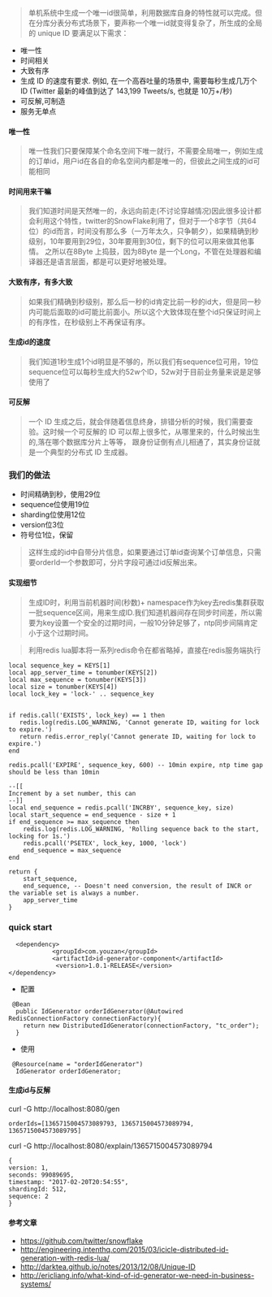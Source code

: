 > 单机系统中生成一个唯一id很简单，利用数据库自身的特性就可以完成。但在分库分表分布式场景下，要声称一个唯一id就变得复杂了，所生成的全局的 unique ID 要满足以下需求：

- 唯一性
- 时间相关
- 大致有序
- 生成 ID 的速度有要求. 例如, 在一个高吞吐量的场景中, 需要每秒生成几万个 ID (Twitter 最新的峰值到达了 143,199 Tweets/s, 也就是 10万+/秒)
- 可反解,可制造
- 服务无单点

#### 唯一性
> 唯一性我们只要保障某个命名空间下唯一就行，不需要全局唯一，例如生成的订单id，用户id在各自的命名空间内都是唯一的，但彼此之间生成的id可能相同

#### 时间用来干嘛
> 我们知道时间是天然唯一的，永远向前走(不讨论穿越情况)因此很多设计都会利用这个特性，twitter的SnowFlake利用了，但对于一个8字节（共64位）的id而言，时间没有那么多（一万年太久，只争朝夕），如果精确到秒级别，10年要用到29位，30年要用到30位，剩下的位可以用来做其他事情。
之所以在8Byte 上捣鼓，因为8Byte 是一个Long，不管在处理器和编译器还是语言层面，都是可以更好地被处理。

#### 大致有序，有多大致
> 如果我们精确到秒级别，那么后一秒的id肯定比前一秒的id大，但是同一秒内可能后面取的id可能比前面小。所以这个大致体现在整个id只保证时间上的有序性，在秒级别上不再保证有序。

#### 生成id的速度
> 我们知道1秒生成1个id明显是不够的，所以我们有sequence位可用，19位sequence位可以每秒生成大约52w个ID，52w对于目前业务量来说是足够使用了

#### 可反解
> 一个 ID 生成之后，就会伴随着信息终身，排错分析的时候，我们需要查验。这时候一个可反解的 ID 可以帮上很多忙，从哪里来的，什么时候出生的,落在哪个数据库分片上等等， 跟身份证倒有点儿相通了，其实身份证就是一个典型的分布式 ID 生成器。


### 我们的做法
- 时间精确到秒，使用29位
- sequence位使用19位
- sharding位使用12位
- version位3位
- 符号位1位，保留

> 这样生成的id中自带分片信息，如果要通过订单id查询某个订单信息，只需要orderId一个参数即可，分片字段可通过id反解出来。

#### 实现细节
> 生成ID时，利用当前机器时间(秒数)+ namespace作为key去redis集群获取一批sequence区间，用来生成ID.我们知道机器间存在同步时间差，所以需要为key设置一个安全的过期时间，一般10分钟足够了，ntp同步间隔肯定小于这个过期时间。

> 利用redis lua脚本将一系列redis命令在都省略掉，直接在redis服务端执行

```
local sequence_key = KEYS[1]
local app_server_time = tonumber(KEYS[2])
local max_sequence = tonumber(KEYS[3])
local size = tonumber(KEYS[4])
local lock_key = 'lock-' .. sequence_key


if redis.call('EXISTS', lock_key) == 1 then
   redis.log(redis.LOG_WARNING, 'Cannot generate ID, waiting for lock to expire.')
   return redis.error_reply('Cannot generate ID, waiting for lock to expire.')
end

redis.pcall('EXPIRE', sequence_key, 600) -- 10min expire, ntp time gap should be less than 10min

--[[
Increment by a set number, this can
--]]
local end_sequence = redis.pcall('INCRBY', sequence_key, size)
local start_sequence = end_sequence - size + 1
if end_sequence >= max_sequence then
    redis.log(redis.LOG_WARNING, 'Rolling sequence back to the start, locking for 1s.')
    redis.pcall('PSETEX', lock_key, 1000, 'lock')
    end_sequence = max_sequence
end

return {
    start_sequence,
    end_sequence, -- Doesn't need conversion, the result of INCR or the variable set is always a number.
    app_server_time
}

```

### quick start
```
  <dependency>
            <groupId>com.youzan</groupId>
            <artifactId>id-generator-component</artifactId>
             <version>1.0.1-RELEASE</version>
</dependency>
```

- 配置

```
 @Bean
  public IdGenerator orderIdGenerator(@Autowired RedisConnectionFactory connectionFactory){
    return new DistributedIdGenerator(connectionFactory, "tc_order");
  }
```
- 使用

```
 @Resource(name = "orderIdGenerator")
  IdGenerator orderIdGenerator;

```

#### 生成id与反解
curl -G http://localhost:8080/gen
```
orderIds=[1365715004573089793, 1365715004573089794, 1365715004573089795]
```

curl -G http://localhost:8080/explain/1365715004573089794

```
{
version: 1,
seconds: 99089695,
timestamp: "2017-02-20T20:54:55",
shardingId: 512,
sequence: 2
}

```

#### 参考文章
- https://github.com/twitter/snowflake
- http://engineering.intenthq.com/2015/03/icicle-distributed-id-generation-with-redis-lua/
- http://darktea.github.io/notes/2013/12/08/Unique-ID
- http://ericliang.info/what-kind-of-id-generator-we-need-in-business-systems/